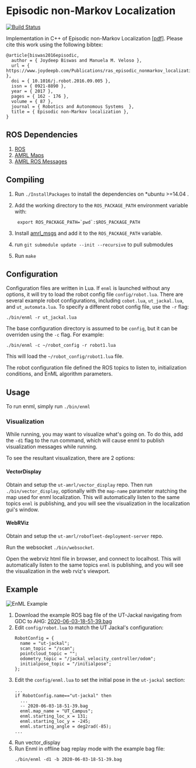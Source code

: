 # Episodic non-Markov Localization

[![Build Status](https://github.com/ut-amrl/enml/actions/workflows/buildTest.yml/badge.svg)](https://github.com/ut-amrl/enml/actions)

Implementation in C++ of Episodic non-Markov Localization [[pdf]](https://www.joydeepb.com/Publications/ras_episodic_nonmarkov_localization.pdf).
Please cite this work using the following bibtex:
```
@article{biswas2016episodic,
  author = { Joydeep Biswas and Manuela M. Veloso },
  url = { https://www.joydeepb.com/Publications/ras_episodic_nonmarkov_localization.pdf },
  doi = { 10.1016/j.robot.2016.09.005 },
  issn = { 0921-8890 },
  year = { 2017 },
  pages = { 162 - 176 },
  volume = { 87 },
  journal = { Robotics and Autonomous Systems  },
  title = { Episodic non-Markov localization },
}
```

## ROS Dependencies
1. [ROS](https://www.ros.org/)
1. [AMRL Maps](https://github.com/ut-amrl/amrl_maps)
1. [AMRL ROS Messages](https://github.com/ut-amrl/amrl_msgs)

## Compiling
1. Run `./InstallPackages` to install the dependencies on *ubuntu >=14.04 .
1. Add the working directory to the `ROS_PACKAGE_PATH` environment variable with:

   ```
    export ROS_PACKAGE_PATH=`pwd`:$ROS_PACKAGE_PATH
    ```
1. Install [amrl_msgs](https://github.com/ut-amrl/amrl_msgs) and add it to the `ROS_PACKAGE_PATH` variable.
1. run `git submodule update --init --recursive` to pull submodules
1. Run `make`

## Configuration
Configuration files are written in Lua.
If `enml` is launched without any options, it will try to load the robot config
file `config/robot.lua`. There are several example robot configurations,
including `cobot.lua`, `ut_jackal.lua`, and `ut_automata.lua`. To specify a
different robot config file, use the `-r` flag:
```
./bin/enml -r ut_jackal.lua
```
The base configuration directory is assumed to be `config`, but it can be
overriden using the `-c` flag. For example:
```
./bin/enml -c ~/robot_config -r robot1.lua
```
This will load the `~/robot_config/robot1.lua` file. 

The robot configuration file defined the ROS topics to listen to, initialization
conditions, and EnML algorithm parameters.

## Usage

To run enml, simply run `./bin/enml`

### Visualization

While running, you may want to visualize what's going on. To do this, add the `-d1` flag to the run command, which will cause enml to publish visualization messages while running.

To see the resultant visualization, there are 2 options:
#### VectorDisplay
Obtain and setup the `ut-amrl/vector_display` repo.
Then run `./bin/vector_display`, optionally with the `map-name` parameter matching the map used for enml localization. This will automatically listen to the same topics `enml` is publishing, and you will see the visualization in the localization gui's window.

#### WebRViz
Obtain and setup the `ut-amrl/robofleet-deployment-server` repo.

Run the websocket `./bin/websocket`. 

Open the webrviz html file in browser, and connect to localhost. This will automatically listen to the same topics `enml` is publishing, and you will see the visualization in the web rviz's viewport.

## Example

![EnML Example](example.png)

1. Download the example ROS bag file of the UT-Jackal navigating from GDC to AHG: [2020-06-03-18-51-39.bag](https://drive.google.com/file/d/1GrQ3982jt0dSS8Yw0h-hxMvZXgpmObWY/view?usp=sharing)
1. Edit `config/robot.lua` to match the UT Jackal's configuration:
    ```
    RobotConfig = {
      name = "ut-jackal";
      scan_topic = "/scan";
      pointcloud_topic = "";
      odometry_topic = "/jackal_velocity_controller/odom";
      initialpose_topic = "/initialpose";
    };
    ```
1. Edit the `config/enml.lua` to set the initial pose in the `ut-jackal` section:
    ```
    ...
    if RobotConfig.name=="ut-jackal" then
      ...
      -- 2020-06-03-18-51-39.bag
      enml.map_name = "UT_Campus";
      enml.starting_loc_x = 131;
      enml.starting_loc_y = -245;
      enml.starting_angle = deg2rad(-85);
    ...
    ```
1. Run vector_display
1. Run Enml in offline bag replay mode with the example bag file:
    ```
    ./bin/enml -d1 -b 2020-06-03-18-51-39.bag
    ```
